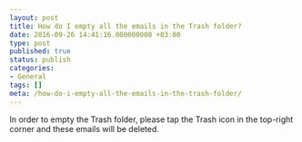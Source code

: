 ```yaml
---
layout: post
title: How do I empty all the emails in the Trash folder?
date: 2016-09-26 14:41:16.000000000 +03:00
type: post
published: true
status: publish
categories:
- General
tags: []
meta: /how-do-i-empty-all-the-emails-in-the-trash-folder/
---
```


In order to empty the Trash folder, please tap the Trash icon in the top-right corner and these emails will be deleted.